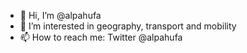 - 👋 Hi, I’m @alpahufa
- 👀 I’m interested in geography, transport and mobility
- 📫 How to reach me: Twitter @alpahufa

<!---
alpahufa/alpahufa is a ✨ special ✨ repository because its `README.md` (this file) appears on your GitHub profile.
You can click the Preview link to take a look at your changes.
--->

